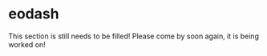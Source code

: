 # eodash

This section is still needs to be filled! Please come by soon again, it is being worked on! 